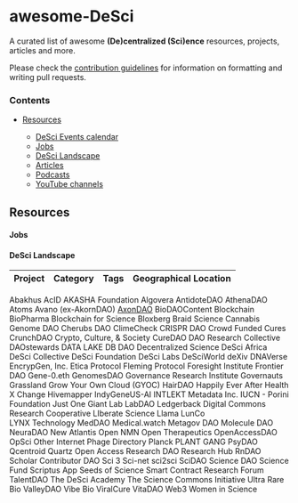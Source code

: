 # awesome-DeSci


A curated list of awesome **(De)centralized (Sci)ence** resources, projects, articles and more.

Please check the <a href="CONTRIBUTING.md">contribution guidelines</a> for information on formatting and writing pull requests.
  
### Contents

- [Resources](#resources) 

   - [DeSci Events calendar](https://www.desci.global/)
   - [Jobs](#jobs)
   - [DeSci Landscape](#desciprojects)
   - [Articles](#articles)
   - [Podcasts](#podcasts)
   - [YouTube channels](#youtube)

## Resources

#### Jobs

#### DeSci Landscape

  | Project   | Category      | Tags         | Geographical Location|
| ------------- | ------------- | -------------| ---------------------|
   Abakhus
   AcID
   AKASHA Foundation
   Algovera
   AntidoteDAO
   AthenaDAO
   Atoms
   Avano (ex-AkornDAO)
   [AxonDAO](https://desci.world/project/62cb980abc63adff7b602bd2)
   BioDAOContent 
   Blockchain BioPharma
   Blockchain for Science
   Bloxberg
   Braid Science
   Cannabis Genome DAO
   Cherubs DAO
   ClimeCheck
   CRISPR DAO
   Crowd Funded Cures
   CrunchDAO
   Crypto, Culture, & Society
   CureDAO
   DAO Research Collective
   DAOstewards
   DATA LAKE
   DB DAO
   Decentralized Science
   DeSci Africa
   DeSci Collective
   DeSci Foundation
   DeSci Labs
   DeSciWorld
   deXiv
   DNAVerse
   EncrypGen, Inc.
   Etica Protocol
   Fleming Protocol
   Foresight Institute
   Frontier DAO
   Gene-0.eth
   GenomesDAO
   Governance Research Institute
   Governauts
   Grassland
   Grow Your Own Cloud (GYOC)
   HairDAO
   Happily Ever After
   Health X Change
   Hivemapper
   IndyGeneUS-AI
   INTLEKT Metadata Inc.
   IUCN - Porini Foundation
   Just One Giant Lab
   LabDAO
   Ledgerback Digital Commons Research Cooperative
   LIberate Science
   Llama
   LunCo  
   LYNX Technology
   MedDAO
   Medical.watch
   Metagov DAO
   Molecule DAO
   NeuraDAO
   New Atlantis
   Open NMN
   Open Therapeutics
   OpenAccessDAO
   OpSci
   Other Internet
   Phage Directory
   Planck
   PLANT GANG
   PsyDAO
   Qcentroid
   Quartz Open Access
   Research DAO
   Research Hub
   RnDAO
   Scholar Contributor DAO
   Sci 3
   Sci-net
   sci2sci
   SciDAO
   Science DAO
   Science Fund
   Scriptus App
   Seeds of Science
   Smart Contract Research Forum
   TalentDAO
   The DeSci Academy
   The Science Commons Initiative
   Ultra Rare Bio
   ValleyDAO 
   Vibe Bio
   ViralCure
   VitaDAO
   Web3 Women in Science


